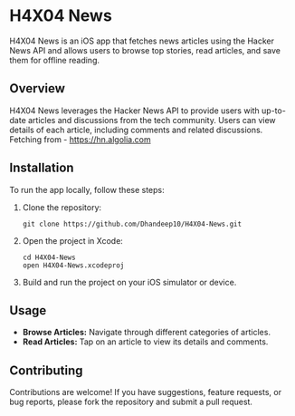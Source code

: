 

# H4X04 News

H4X04 News is an iOS app that fetches news articles using the Hacker News API and allows users to browse top stories, read articles, and save them for offline reading.

## Overview

H4X04 News leverages the Hacker News API to provide users with up-to-date articles and discussions from the tech community. Users can view details of each article, including comments and related discussions.
Fetching from - https://hn.algolia.com


## Installation

To run the app locally, follow these steps:

1. Clone the repository:
   ```
   git clone https://github.com/Dhandeep10/H4X04-News.git
   ```

2. Open the project in Xcode:
   ```
   cd H4X04-News
   open H4X04-News.xcodeproj
   ```

3. Build and run the project on your iOS simulator or device.

## Usage

- **Browse Articles:** Navigate through different categories of articles.
- **Read Articles:** Tap on an article to view its details and comments.

## Contributing

Contributions are welcome! If you have suggestions, feature requests, or bug reports, please fork the repository and submit a pull request.

